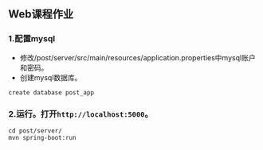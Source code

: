 ## Web课程作业
### 1.配置mysql
+ 修改/post/server/src/main/resources/application.properties中mysql账户和密码。
+ 创建mysql数据库。
```
create database post_app
```
### 2.运行。打开`http://localhost:5000`。
```
cd post/server/
mvn spring-boot:run
```
